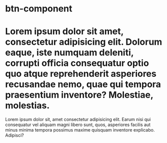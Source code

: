 # btn-component
<html lang="en">
  <body>
    <h1>
      Lorem ipsum dolor sit amet, consectetur adipisicing elit. Dolorum eaque,
      iste numquam deleniti, corrupti officia consequatur optio quo atque
      reprehenderit asperiores recusandae nemo, quae qui tempora praesentium
      inventore? Molestiae, molestias.
    </h1>
    <p>
      Lorem ipsum dolor sit, amet consectetur adipisicing elit. Earum nisi qui
      consequatur vel aliquam magni libero sunt, quos, asperiores facilis aut
      minus minima tempora possimus maxime quisquam inventore explicabo.
      Adipisci?
    </p>
  </body>
</html>

